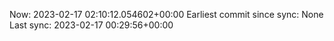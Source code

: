 Now: 2023-02-17 02:10:12.054602+00:00 Earliest commit since sync: None Last sync: 2023-02-17 00:29:56+00:00
